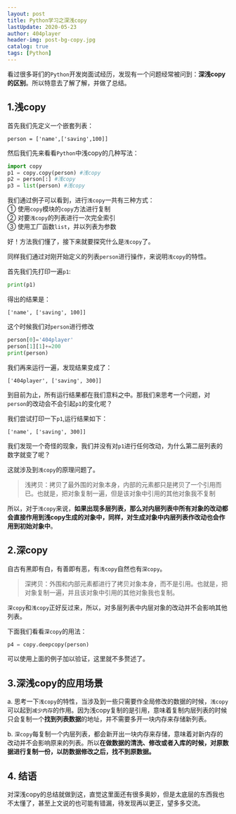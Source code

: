 ```yaml
---  
layout: post
title: Python学习之深浅copy
lastUpdate: 2020-05-23
author: 404player
header-img: post-bg-copy.jpg
catalog: true 	
tags: [Python]
---    
```

  
看过很多哥们的`Python`开发岗面试经历，发现有一个问题经常被问到：**深浅copy的区别**。所以特意去了解了解，并做了总结。    
  
## 1.浅copy   
  
首先我们先定义一个嵌套列表：    
  
`person = ['name',['saving',100]]`    
  
然后我们先来看看`Python`中浅copy的几种写法：  
  
```python
import copy  
p1 = copy.copy(person) #浅copy  
p2 = person[:] #浅copy
p3 = list(person) #浅copy
```   
  
我们通过例子可以看到，进行`浅copy`一共有三种方式：  
① 使用`copy`模块的`copy`方法进行复制  
② 对要`浅copy`的列表进行一次完全索引  
③ 使用工厂函数`list`，并以列表为参数    
  
好！方法我们懂了，接下来就要探究什么是`浅copy`了。  
  
同样我们通过对刚开始定义的列表`person`进行操作，来说明`浅copy`的特性。  
  
首先我们先打印一遍`p1`:   
  
```python
print(p1)
```   
  
得出的结果是：   
  
```
['name', ['saving', 100]]
```    
  
这个时候我们对`person`进行修改  
  
```python
person[0]='404player'  
person[1][1]+=200
print(person)
```  
  
我们再来运行一遍，发现结果变成了：  
  
```
['404player', ['saving', 300]]
```   
    
到目前为止，所有运行结果都在我们意料之中。那我们来思考一个问题，对`person`的改动会不会引起`p1`的变化呢？  
  
我们尝试打印一下`p1`,运行结果如下：  
  
```
['name', ['saving', 300]]  
```  
  
我们发现一个奇怪的现象，我们并没有对`p1`进行任何改动，为什么第二层列表的数字就变了呢？  
  
这就涉及到`浅copy`的原理问题了。   
  
>浅拷贝：拷贝了最外围的对象本身，内部的元素都只是拷贝了一个引用而已。也就是，把对象复制一遍，但是该对象中引用的其他对象我不复制   

所以，对于`浅copy`来说，**如果出现多层列表，那么对内层列表中所有对象的改动都会直接作用到浅copy生成的对象中，同样，对生成对象中内层列表作改动也会作用到初始对象中**。    

## 2.深copy   

自古有黑即有白，有善即有恶，有`浅copy`自然也有`深copy`。   

> 深拷贝：外围和内部元素都进行了拷贝对象本身，而不是引用。也就是，把对象复制一遍，并且该对象中引用的其他对象我也复制。     
  
`深copy`和`浅copy`正好反过来，所以，对多层列表中内层对象的改动并不会影响其他列表。   
  
下面我们看看`深copy`的用法：   
  
```python
p4 = copy.deepcopy(person)
```   
  
可以使用上面的例子加以验证，这里就不多赘述了。   
  
## 3.深浅copy的应用场景   
  
a. 思考一下`浅copy`的特性，当涉及到一些只需要作全局修改的数据的时候，`浅copy`可以起到`减少内存`的作用。因为浅copy复制的是引用，意味着复制内层列表的时候只会复制一个**找到列表数据**的地址，并不需要多开一块内存来存储新列表。  
  
b. `深copy`每复制一个内层列表，都会新开出一块内存来存储，意味着对新内存的改动并不会影响原来的列表。所以**在做数据的清洗、修改或者入库的时候，对原数据进行复制一份，以防数据修改之后，找不到原数据。**   
  
## 4. 结语  
  
对深浅copy的总结就做到这，直觉这里面还有很多奥妙，但是太底层的东西我也不太懂了，甚至上文说的也可能有错漏，待发现再以更正，望多多交流。

  

  

